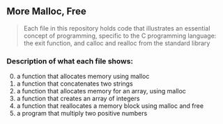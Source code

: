 ## More Malloc, Free
> Each file in this repository holds code that illustrates an essential concept of programming,
> specific to the C programming language:
> the exit function, and calloc and realloc from the standard library



### Description of what each file shows:
0. a function that allocates memory using malloc
1. a function that concatenates two strings
2. a function that allocates memory for an array, using malloc
3. a function that creates an array of integers
100. a function that reallocates a memory block using malloc and free
101. a program that multiply two positive numbers


